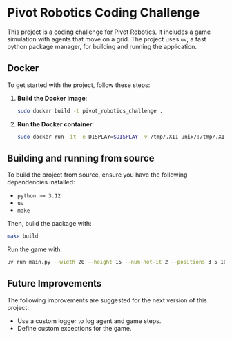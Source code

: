 # Pivot Robotics Coding Challenge

This project is a coding challenge for Pivot Robotics. It includes a game simulation with agents that move on a grid. The project uses `uv`, a fast python package manager, for building and running the application.

## Docker

To get started with the project, follow these steps:

1. **Build the Docker image**:
    ```sh
    sudo docker build -t pivot_robotics_challenge .
    ```

2. **Run the Docker container**:
    ```sh
    sudo docker run -it -e DISPLAY=$DISPLAY -v /tmp/.X11-unix/:/tmp/.X11-unix pivot_robotics_challenge --width 10 --height 5 --num-not-it 2 --positions 3 4 9 1 0 0
    ```

## Building and running from source

To build the project from source, ensure you have the following dependencies installed:
- `python >= 3.12`
- `uv`
- `make`

Then, build the package with:
```sh
make build
```

Run the game with:
```sh
uv run main.py --width 20 --height 15 --num-not-it 2 --positions 3 5 10 12 0 0
```

## Future Improvements

The following improvements are suggested for the next version of this project:
- Use a custom logger to log agent and game steps.
- Define custom exceptions for the game.
